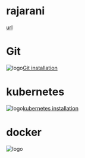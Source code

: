 # rajarani
[url](https://gist.github.com/loverajarani/db016174bf1a9c3f95c565e98c4b450c)

# Git
![logo](https://www.rosehosting.com/blog/wp-content/uploads/2014/05/how-to-install-and-set-up-git-on-ubuntu-14-04-lts-vps.jpg)[Git installation](https://github.com/rajadevops26/setup)

# kubernetes
![logo](https://d1.awsstatic.com/PAC/kuberneteslogo.eabc6359f48c8e30b7a138c18177f3fd39338e05.png)[kubernetes installation](https://github.com/rajadevops26/setup/blob/master/kubernetes)

# docker
![logo](https://cdn-images-1.medium.com/max/1600/0*m-xEibEV8ttbhv7W.png)
